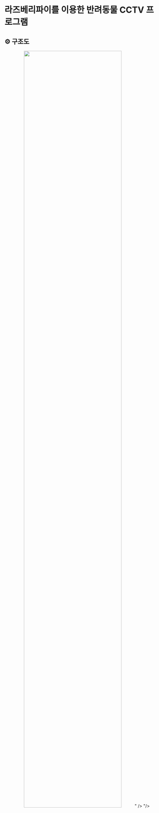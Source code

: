 # 라즈베리파이를 이용한 반려동물 CCTV 프로그램 

## ⚙ 구조도
<p align="center">
  <img width="80%" src="<img width="80%" src= "<img width="80%" src="https://github.com/kyungmin1221/Detect-My-Pet/raw/main/assets/105621255/544114c3-bc80-4add-b983-a74924075202.jpg" />
" />
"/>

</p>
<br/>
